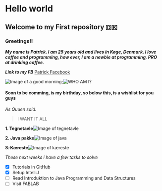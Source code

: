 # Hello world #
## **Welcome to my First repository** :denmark: ##
### Greetings!! ###
***My name is Patrick. I am 25 years old and lives in Køge, Denmark.
I love coffee and programming, how ever, I am a newbie at programming, PRO at drinking coffee***.

_**Link to my FB**_
[Patrick Facebook](https://www.facebook.com/pmylius)

![Image of a good morning](https://media2.giphy.com/media/f3FoIzAbLy5sA/200.webp?cid=790b76112e0c7125eea97e9fff91e3bb99d690c3b461e78a&rid=200.webp);![WHO AM I?](https://media2.giphy.com/media/l1KVb2dUcmuGG4tby/100.webp?cid=790b761126f7c59f189f294a3d345d3daf829b9453863189&rid=100.webp)

#### Soon to be comming, is my birthday, so below this, is a wishlist for you guys ####

_As Quuen said:_

> I WANT IT ALL

**1. Tegnetavle**![Image of tegnetavle](https://www.pricerunner.dk/product/640x640/1868934762/Wacom-Intuos-Small.jpg?c=0.7)

**2. Java pakke**![Image of java](https://static.javatpoint.com/images/core/java-features.png)

**~~3. Kæreste~~**![Image of kæreste](https://www.40plus.dk/images_v2/find-en-kaereste.jpg)

_These next weeks i have a few tasks to solve_
- [x] Tutorials in GitHub
- [x] Setup IntelliJ
- [ ] Read Introduktion to Java Programming and Data Structures
- [ ] Visit FABLAB
